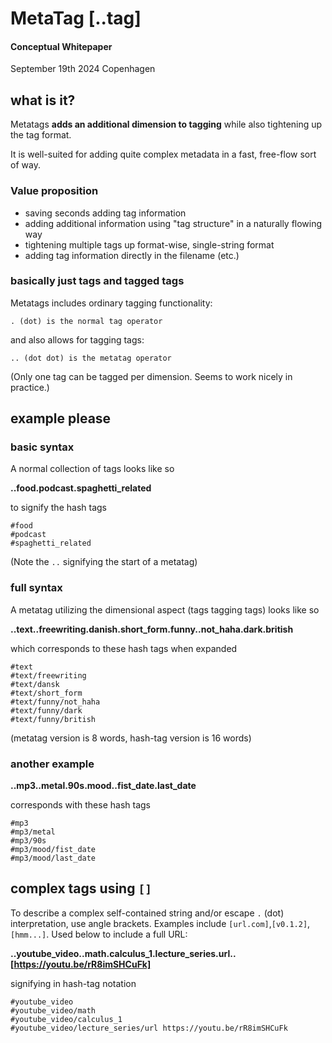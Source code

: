 
# MetaTag [..tag] 
#### Conceptual Whitepaper 

September 19th 2024 Copenhagen

## what is it?

Metatags **adds an additional dimension to tagging** while also tightening up the tag format.

It is well-suited for adding quite complex metadata in a fast, free-flow sort of way.

### Value proposition
- saving seconds adding tag information
- adding additional information using "tag structure" in a naturally flowing way
- tightening multiple tags up format-wise, single-string format
- adding tag information directly in the filename (etc.)

### basically just tags and tagged tags
Metatags includes ordinary tagging functionality:

    . (dot) is the normal tag operator

and also allows for tagging tags:

    .. (dot dot) is the metatag operator

(Only one tag can be tagged per dimension. Seems to work nicely in practice.)

## example please


### basic syntax
A normal collection of tags looks like so

**..food.podcast.spaghetti_related**

to signify the hash tags

    #food
    #podcast
    #spaghetti_related

(Note the `..` signifying the start of a metatag)

### full syntax

A metatag utilizing the dimensional aspect (tags tagging tags) looks like so

**..text..freewriting.danish.short_form.funny..not_haha.dark.british**

which corresponds to these hash tags when expanded

    #text
    #text/freewriting
    #text/dansk
    #text/short_form
    #text/funny/not_haha
    #text/funny/dark
    #text/funny/british

(metatag version is 8 words, hash-tag version is  16 words)

### another example

**..mp3..metal.90s.mood..fist_date.last_date**

corresponds with these hash tags

    #mp3
    #mp3/metal
    #mp3/90s
    #mp3/mood/fist_date
    #mp3/mood/last_date

## complex tags using `[]`

To describe a complex self-contained string and/or escape `.` (dot) interpretation, use angle brackets. Examples include `[url.com]`,`[v0.1.2]`,`[hmm...]`. Used below to include a full URL:

**..youtube_video..math.calculus_1.lecture_series.url..[https://youtu.be/rR8imSHCuFk]**

signifying in hash-tag notation

    #youtube_video
    #youtube_video/math
    #youtube_video/calculus_1
    #youtube_video/lecture_series/url https://youtu.be/rR8imSHCuFk





